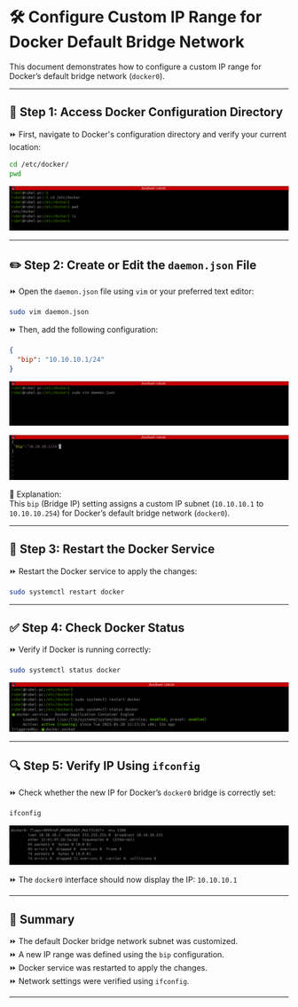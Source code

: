 # 🛠️ Configure Custom IP Range for Docker Default Bridge Network

This document demonstrates how to configure a custom IP range for Docker’s default bridge network (`docker0`).

---

## 📂 Step 1: Access Docker Configuration Directory

  ⏩ First, navigate to Docker's configuration directory and verify your current location:

```bash
cd /etc/docker/
pwd
```

![Docker etc file](Image/docker-etc-file1.png)

---

## ✏️ Step 2: Create or Edit the `daemon.json` File

  ⏩ Open the `daemon.json` file using `vim` or your preferred text editor:

```bash
sudo vim daemon.json
```

  ⏩ Then, add the following configuration:

```json
{
  "bip": "10.10.10.1/24"
}
```

![Vim deamon.json file](Image/vim-daemon2.png)


![Vim deamon.json file](Image/vim-daemon.json-file3.png)


🎯 Explanation:  
This `bip` (Bridge IP) setting assigns a custom IP subnet (`10.10.10.1` to `10.10.10.254`) for Docker’s default bridge network (`docker0`).

---

## 🔄 Step 3: Restart the Docker Service

  ⏩ Restart the Docker service to apply the changes:

```bash
sudo systemctl restart docker
```

---

## ✅ Step 4: Check Docker Status

  ⏩ Verify if Docker is running correctly:

```bash
sudo systemctl status docker
```

![Docker Status](Image/docker-restart4.png)

---

## 🔍 Step 5: Verify IP Using `ifconfig`

  ⏩ Check whether the new IP for Docker’s `docker0` bridge is correctly set:

```bash
ifconfig
```

![IfConfig](Image/ip-change5.png)

  ⏩ The `docker0` interface should now display the IP: `10.10.10.1`

---

## 📌 Summary

  ⏩ The default Docker bridge network subnet was customized.  
  ⏩ A new IP range was defined using the `bip` configuration.  
  ⏩ Docker service was restarted to apply the changes.  
  ⏩ Network settings were verified using `ifconfig`.

---
